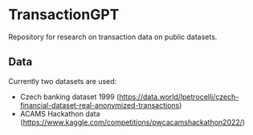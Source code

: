 # TransactionGPT

Repository for research on transaction data on public datasets.

## Data

Currently two datasets are used:
- Czech banking dataset 1999 (https://data.world/lpetrocelli/czech-financial-dataset-real-anonymized-transactions)
- ACAMS Hackathon data (https://www.kaggle.com/competitions/pwcacamshackathon2022/)